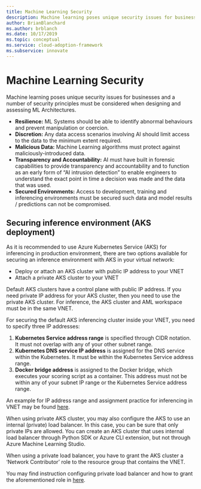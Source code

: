 ```yaml
---
title: Machine Learning Security
description: Machine learning poses unique security issues for businesses and a number of security principles must be considered when designing and assessing ML Architectures.
author: BrianBlanchard
ms.author: brblanch
ms.date: 10/17/2019
ms.topic: conceptual
ms.service: cloud-adoption-framework
ms.subservice: innovate
---
```


# Machine Learning Security

Machine learning poses unique security issues for businesses and a number of security principles must be considered when designing and assessing ML Architectures.

- **Resilience:** ML Systems should be able to identify abnormal behaviours and prevent manipulation or coercion.
- **Discretion:** Any data access scenarios involving AI should limit access to the data to the minimum extent required.
- **Malicious Data:** Machine Learning algorithms must protect against maliciously-introduced data.
- **Transparency and Accountability:** AI must have built in forensic capabilities to provide transparency and accountability and to function as an early form of “AI intrusion detection” to enable engineers to understand the exact point in time a decision was made and the data that was used.
- **Secured Environments:** Access to development, training and inferencing environments must be secured such data and model results / predictions can not be compromised.

## Securing inference environment (AKS deployment)

As it is recommended to use Azure Kubernetes Service (AKS) for inferencing in production environment, there are two options available for securing an inference environment with AKS in your virtual network:

- Deploy or attach an AKS cluster with public IP address to your VNET
- Attach a private AKS cluster to your VNET

Default AKS clusters have a control plane with public IP address. If you need private IP address for your AKS cluster, then you need to use the private AKS cluster. For inference, the AKS cluster and AML workspace must be in the same VNET.

For securing the default AKS inferencing cluster inside your VNET, you need to specify three IP addresses:

1. **Kubernetes Service address range** is specified through CIDR notation. It must not overlap with any of your other subnet range.
1. **Kubernetes DNS service IP address** is assigned for the DNS service within the Kubernetes. It must be within the Kubernetes Service address range.
1. **Docker bridge address** is assigned to the Docker bridge, which executes your scoring script as a container. This address must not be within any of your subnet IP range or the Kubernetes Service address range.

An example for IP address range and assignment practice for inferencing in VNET may be found [here](/azure/machine-learning/how-to-network-security-overview#secure-the-inferencing-environment).

When using private AKS cluster, you may also configure the AKS to use an internal (private) load balancer. In this case, you can be sure that only private IPs are allowed. You can create an AKS cluster that uses internal load balancer through Python SDK or Azure CLI extension, but not through Azure Machine Learning Studio.

When using a private load balancer, you have to grant the AKS cluster a ‘Network Contributor’ role to the resource group that contains the VNET.

You may find instruction configuring private load balancer and how to grant the aforementioned role in [here](/azure/machine-learning/how-to-secure-inferencing-vnet?tabs=python#internal-aks-load-balancer).
